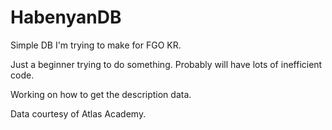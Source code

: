 # HabenyanDB
Simple DB I'm trying to make for FGO KR.

Just a beginner trying to do something. Probably will have lots of inefficient code.

Working on how to get the description data.

Data courtesy of Atlas Academy.

